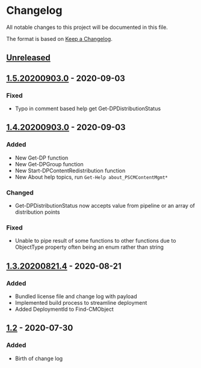 # Changelog
All notable changes to this project will be documented in this file.

The format is based on [Keep a Changelog](https://keepachangelog.com/en/1.0.0/).

## [Unreleased]

## [1.5.20200903.0] - 2020-09-03
### Fixed
- Typo in comment based help get Get-DPDistributionStatus

## [1.4.20200903.0] - 2020-09-03
### Added
- New Get-DP function
- New Get-DPGroup function
- New Start-DPContentRedistribution function
- New About help topics, run `Get-Help about_PSCMContentMgmt*`

### Changed
- Get-DPDistributionStatus now accepts value from pipeline or an array of distribution points

### Fixed
- Unable to pipe result of some functions to other functions due to ObjectType property often being an enum rather than string

## [1.3.20200821.4] - 2020-08-21
### Added
- Bundled license file and change log with payload
- Implemented build process to streamline deployment
- Added DeploymentId to Find-CMObject

## [1.2] - 2020-07-30
### Added
- Birth of change log

[Unreleased]: https://github.com/codaamok/PSCMContentMgmt/compare/1.5.20200903.0..HEAD
[1.5.20200903.0]: https://github.com/codaamok/PSCMContentMgmt/compare/1.4.20200903.0..1.5.20200903.0
[1.4.20200903.0]: https://github.com/codaamok/PSCMContentMgmt/compare/1.3.20200821.4..1.4.20200903.0
[1.3.20200821.4]: https://github.com/codaamok/PSCMContentMgmt/compare/1.2..1.3.20200821.4
[1.2]: https://github.com/codaamok/PSCMContentMgmt/tree/1.2